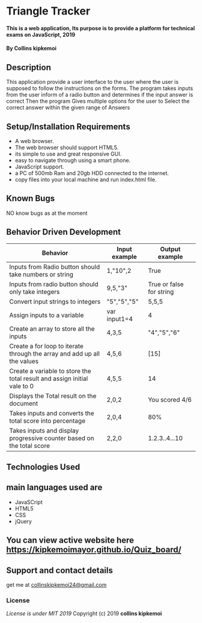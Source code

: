 # Triangle Tracker
#### This is a web application, Its purpose is to provide a platform for technical exams on JavaScript, 2019
#### By **Collins kipkemoi**
## Description
This application provide a user interface to the user where the user is supposed to follow the instructions on the forms.
The program takes inputs from the user inform of a radio button and determines if the input answer is correct
Then the program Gives multiple options for the user to Select the correct answer within the given range of Answers
## Setup/Installation Requirements
* A web browser.
* The web browser should support HTML5.
* its simple to use and great responsive GUI.
* easy to navigate through using a smart phone.
* JavaScript support.
* a PC of 500mb Ram and 20gb HDD connected to the internet.
* copy files into your local machine and run index.html file.
## Known Bugs
NO know bugs as at the moment
## Behavior Driven Development

| __Behavior__  | __Input example__ | __Output example__ |
| ------------- | ----------------- | ------------------ |
| Inputs from Radio button should take numbers or string | 1,"10",2   | True |
| Inputs from radio button should only take integers  | 9,5,"3"    | True or false for string |
| Convert input strings to integers | "5","5","5" | 5,5,5 |
| Assign inputs to a variable | var input1=4 | 4 |
| Create an array to store all the inputs | 4,3,5 | "4","5","6" |
| Create a for loop to iterate through the array and add up all the values | 4,5,6 | [15] |
| Create a variable to store the total result and assign initial vale to 0| 4,5,5 | 14 |
| Displays the Total result on the document | 2,0,2 | You scored 4/6 |
| Takes inputs and converts the total score into percentage | 2,0,4 | 80% |
| Takes inputs and display progressive counter based on the total score | 2,2,0 | 1.2.3..4...10 |
## Technologies Used
## main languages used are
* JavaSCript
* HTML5
* CSS
* jQuery
## You can view active website here https://kipkemoimayor.github.io/Quiz_board/
## Support and contact details
get me at collinskipkemoi24@gmail.com
### License
*License is under MIT 2019*
Copyright (c) 2019 **collins kipkemoi**
